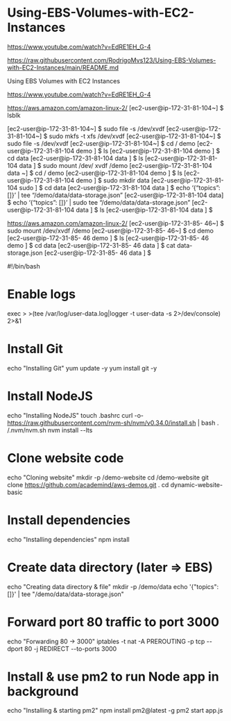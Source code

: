 # Using-EBS-Volumes-with-EC2-Instances

https://www.youtube.com/watch?v=EdRE1EH_G-4

https://raw.githubusercontent.com/RodrigoMvs123/Using-EBS-Volumes-with-EC2-Instances/main/README.md



Using EBS Volumes with EC2 Instances 

https://www.youtube.com/watch?v=EdRE1EH_G-4

https://aws.amazon.com/amazon-linux-2/
[ec2-user@ip-172-31-81-104~] $ lsblk 

[ec2-user@ip-172-31-81-104~] $ sudo file -s /dev/xvdf
[ec2-user@ip-172-31-81-104~] $ sudo mkfs -t xfs /dev/xvdf
[ec2-user@ip-172-31-81-104~] $ sudo file -s /dev/xvdf 
[ec2-user@ip-172-31-81-104~] $ cd / demo
[ec2-user@ip-172-31-81-104 demo ] $ ls
[ec2-user@ip-172-31-81-104 demo ] $ cd data 
[ec2-user@ip-172-31-81-104 data ] $ ls
[ec2-user@ip-172-31-81-104 data ] $ sudo mount /dev/ xvdf /demo
[ec2-user@ip-172-31-81-104 data ~] $ cd / demo
[ec2-user@ip-172-31-81-104 demo ] $ ls
[ec2-user@ip-172-31-81-104 demo ] $ sudo mkdir data
[ec2-user@ip-172-31-81-104 sudo ] $ cd data
[ec2-user@ip-172-31-81-104 data ] $ echo ‘{“topics”: []}’ | tee “/demo/data/data-storage.json”
[ec2-user@ip-172-31-81-104 data] $ echo ‘{“topics”: []}’ | sudo tee “/demo/data/data-storage.json”
[ec2-user@ip-172-31-81-104 data ] $ ls
[ec2-user@ip-172-31-81-104 data ] $



https://aws.amazon.com/amazon-linux-2/
[ec2-user@ip-172-31-85- 46~] $ sudo mount /dev/xvdf /demo
[ec2-user@ip-172-31-85- 46~] $ cd demo
[ec2-user@ip-172-31-85- 46 demo ] $ ls
[ec2-user@ip-172-31-85- 46 demo ] $ cd data 
[ec2-user@ip-172-31-85- 46 data ] $ cat data-storage.json
[ec2-user@ip-172-31-85- 46 data ] $    




#!/bin/bash

# Enable logs
exec > >(tee /var/log/user-data.log|logger -t user-data -s 2>/dev/console) 2>&1

# Install Git
echo "Installing Git"
yum update -y
yum install git -y

# Install NodeJS
echo "Installing NodeJS"
touch .bashrc
curl -o- https://raw.githubusercontent.com/nvm-sh/nvm/v0.34.0/install.sh | bash
. /.nvm/nvm.sh
nvm install --lts

# Clone website code
echo "Cloning website"
mkdir -p /demo-website
cd /demo-website
git clone https://github.com/academind/aws-demos.git .
cd dynamic-website-basic

# Install dependencies
echo "Installing dependencies"
npm install

# Create data directory (later => EBS)
echo "Creating data directory & file"
mkdir -p /demo/data
echo '{"topics": []}' | tee "/demo/data/data-storage.json"

# Forward port 80 traffic to port 3000
echo "Forwarding 80 -> 3000"
iptables -t nat -A PREROUTING -p tcp --dport 80 -j REDIRECT --to-ports 3000

# Install & use pm2 to run Node app in background
echo "Installing & starting pm2"
npm install pm2@latest -g
pm2 start app.js
